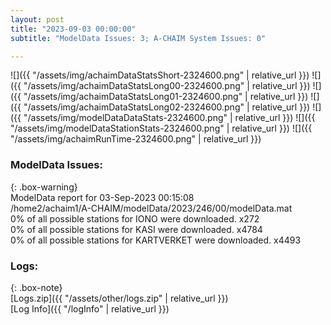 ```yaml
---
layout: post
title: "2023-09-03 00:00:00"
subtitle: "ModelData Issues: 3; A-CHAIM System Issues: 0"

---
```


![]({{ "/assets/img/achaimDataStatsShort-2324600.png" | relative_url }})
![]({{ "/assets/img/achaimDataStatsLong00-2324600.png" | relative_url }})
![]({{ "/assets/img/achaimDataStatsLong01-2324600.png" | relative_url }})
![]({{ "/assets/img/achaimDataStatsLong02-2324600.png" | relative_url }})
![]({{ "/assets/img/modelDataDataStats-2324600.png" | relative_url }})
![]({{ "/assets/img/modelDataStationStats-2324600.png" | relative_url }})
![]({{ "/assets/img/achaimRunTime-2324600.png" | relative_url }})


### ModelData Issues:  
  
{: .box-warning}  
 ModelData report for 03-Sep-2023 00:15:08   
 /home2/achaim1/A-CHAIM/modelData/2023/246/00/modelData.mat   
 0% of all possible stations for IONO were downloaded. x272   
 0% of all possible stations for KASI were downloaded. x4784   
 0% of all possible stations for KARTVERKET were downloaded. x4493   
  


### Logs:  
  
{: .box-note}  
[Logs.zip]({{ "/assets/other/logs.zip" | relative_url }})  
[Log Info]({{ "/logInfo" | relative_url }})  
